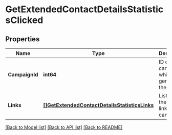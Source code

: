 # GetExtendedContactDetailsStatisticsClicked

## Properties
Name | Type | Description | Notes
------------ | ------------- | ------------- | -------------
**CampaignId** | **int64** | ID of the campaign which generated the event | [default to null]
**Links** | [**[]GetExtendedContactDetailsStatisticsLinks**](GetExtendedContactDetailsStatisticsLinks.md) | Listing of the clicked links for the campaign | [default to null]

[[Back to Model list]](../README.md#documentation-for-models) [[Back to API list]](../README.md#documentation-for-api-endpoints) [[Back to README]](../README.md)


